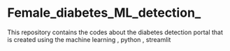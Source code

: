# Female_diabetes_ML_detection_
This repository contains the codes about the diabetes detection portal that is created using the  machine learning , python , streamlit
